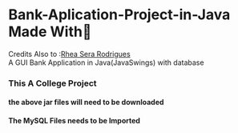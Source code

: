 # Bank-Aplication-Project-in-Java Made With💖

Credits Also to :<a href="https://github.com/Rheaserarodrigues">Rhea Sera Rodrigues</a><br>
A GUI Bank Application in Java(JavaSwings) with database
<h3>This A College Project </h3>
<h4>the above jar files will need to be downloaded </h4>
<h4>The MySQL Files needs to be Imported</h4>
